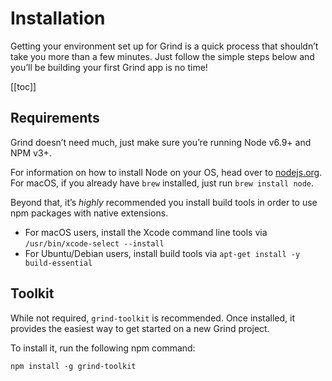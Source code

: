# Installation

Getting your environment set up for Grind is a quick process that shouldn’t take you more than a few minutes. Just follow the simple steps below and you’ll be building your first Grind app is no time!

[[toc]]

## Requirements

Grind doesn’t need much, just make sure you’re running Node v6.9+ and NPM v3+.

For information on how to install Node on your OS, head over to [nodejs.org](https://nodejs.org/). For macOS, if you already have `brew` installed, just run `brew install node`.

Beyond that, it’s _highly_ recommended you install build tools in order to use npm packages with native extensions.

- For macOS users, install the Xcode command line tools via `/usr/bin/xcode-select --install`
- For Ubuntu/Debian users, install build tools via `apt-get install -y build-essential`

## Toolkit

While not required, `grind-toolkit` is recommended. Once installed, it provides the easiest way to get started on a new Grind project.

To install it, run the following npm command:

```shell
npm install -g grind-toolkit
```

